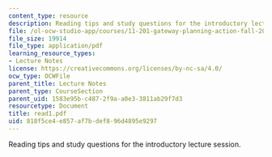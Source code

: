 ```yaml
---
content_type: resource
description: Reading tips and study questions for the introductory lecture session.
file: /ol-ocw-studio-app/courses/11-201-gateway-planning-action-fall-2007/818f5ce4e857af7bdef896d4895e9297_read1.pdf
file_size: 19914
file_type: application/pdf
learning_resource_types:
- Lecture Notes
license: https://creativecommons.org/licenses/by-nc-sa/4.0/
ocw_type: OCWFile
parent_title: Lecture Notes
parent_type: CourseSection
parent_uid: 1583e95b-c487-2f9a-a0e3-3811ab29f7d3
resourcetype: Document
title: read1.pdf
uid: 818f5ce4-e857-af7b-def8-96d4895e9297
---
```

Reading tips and study questions for the introductory lecture session.
